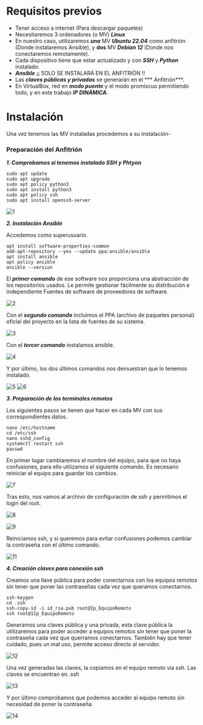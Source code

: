 # Requisitos previos

* Tener acceso a internet (Para descargar paquetes)
* Necesitaremos 3 ordenadores (o MV) ***Linux***
* En nuestro caso, utilizaremos ***una*** MV ***Ubuntu 22.04*** como anfitrión (Donde instalaremos Ansible), y **dos** MV ***Debian 12*** (Donde nos conectaremos remotamente).
* Cada dispositivo tiene que estar actualizado y con ***SSH*** y ***Python*** instalado.
* ***Ansible*** ¡¡ SOLO SE INSTALARÁ EN EL ANFITRIÓN !!
* Las ***claves públicas y privadas*** se generarán en el *** Anfitrión***.
* En VirtualBox, red en ***modo puente*** y el modo promiscuo permitiendo todo, y en este trabajo ***IP DINÁMICA***.

# Instalación

Una vez tenemos las MV instaladas procedemos a su instalación-

### Preparación del Anfitrión

***1. Comprobamos si tenemos instalado SSH y Phtyon***

```
sudo apt update
sudo apt upgrade
sudo apt policy python3
sudo apt install python3
sudo apt policy ssh
sudo apt install openssh-server

```
![1](/Imagenes/1.PNG)

***2. Instalación Ansible***

Accedemos como superusuario.

```
apt install software-properties-common
add-apt-repository --yes --update ppa:ansible/ansible
apt install ansible
apt policy ansible
ansible --version

```

El ***primer comando*** de ese software nos proporciona una abstracción de los repositorios usados. Le permite gestionar fácilmente su distribución e independiente Fuentes de software de proveedores de software.

![2](/Imagenes/2.PNG)

Con el ***segundo comando*** incluimos el PPA (archivo de paquetes personal) oficial del proyecto en la lista de fuentes de su sistema.

![3](/Imagenes/3.PNG)

Con el ***tercer comando*** instalamos ansible.

![4](/Imagenes/4.PNG)

Y por último, los dos últimos comandos nos demuestran que lo tenemos instalado.

![5](/Imagenes/5.PNG)
![6](/Imagenes/6.PNG)

***3. Preparación de los terminales remotos***

Los siguientes pasos se tienen que hacer en cada MV con sus correspondientes datos.

```
nano /etc/hostname
cd /etc/ssh
nano sshd_config
systemctl restart ssh
passwd

```
En primer lugar cambiaremos el nombre del equipo, para que no haya confusiones, para ello utilizamos el siguiente comando. Es necesario reiniciar el equipo para guardar los cambios.

![7](/Imagenes/7.PNG)

Tras esto, nos vamos al archivo de configuración de ssh y permitimos el login del root.

![8](/Imagenes/8.PNG)

![9](/Imagenes/9.PNG)

Reiniciamos ssh, y si queremos para evitar confusiones podemos cambiar la contraseña con el último comando.

![11](/Imagenes/11.PNG)

***4. Creación claves para conexión ssh***

Creamos una llave pública para poder conectarnos con los equipos remotos sin tener que poner las contraseñas cada vez que queramos conectarnos.

```
ssh-keygen
cd .ssh
ssh-copy-id -i id_rsa.pub root@Ip_EquipoRemoto
ssh root@1Ip_EquipoRemoto

```

Generamos una claves pública y una privada, esta clave pública la utilizaremos para poder acceder a equipos remotos sin tener que poner la contraseña cada vez que querramos conectarnos. También hay que tener cuidado, pues un mal uso, permite acceso directo al servidor.

![12](/Imagenes/12.PNG)

Una vez generadas las claves, la copiamos en el equipo remoto via ssh. Las claves se encuentran en .ssh

![13](/Imagenes/13.PNG)

Y por último comprobamos que podemos acceder al equipo remoto sin necesidad de poner la contraseña.

![14](/Imagenes/14.PNG)
